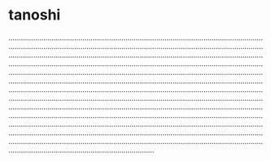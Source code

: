 # tanoshi
...................................................................................................................................................................................................................................................................................................................................................................................................................................................................................................................................................................................................................................................................................................................................................................................................................................................................................................................................................................................................................................................................................................................................................................................................................................................................................................................................................................................................................................................................................................................................................................................................................................................................................................................................................